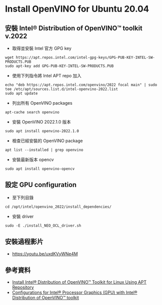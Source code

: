 # Install OpenVINO for Ubuntu 20.04

## 安裝 Intel® Distribution of OpenVINO™ toolkit v.2022
* 取得並安裝 Intel 官方 GPG key
```
wget https://apt.repos.intel.com/intel-gpg-keys/GPG-PUB-KEY-INTEL-SW-PRODUCTS.PUB 
sudo apt-key add GPG-PUB-KEY-INTEL-SW-PRODUCTS.PUB
```
* 使用下列指令將 Intel APT repo 加入
```
echo "deb https://apt.repos.intel.com/openvino/2022 focal main" | sudo tee /etc/apt/sources.list.d/intel-openvino-2022.list
sudo apt update
```
* 列出所有 OpenVINO packages
```
apt-cache search openvino
```
* 安裝 OpenVINO 2022.1.0 版本
```
sudo apt install openvino-2022.1.0
```
* 檢查已經安裝的 OpenVINO package
```
apt list --installed | grep openvino
```
* 安裝最新版本 opencv
```
sudo apt install openvino-opencv
```

## 設定 GPU configuration
* 至下列目錄
```
cd /opt/intel/openvino_2022/install_dependencies/
```
* 安裝 driver
```
sudo -E ./install_NEO_OCL_driver.sh
``` 

## 安裝過程影片
* https://youtu.be/uxdKVyWNe4M

## 參考資料
* [Install Intel® Distribution of OpenVINO™ Toolkit for Linux Using APT Repository](https://docs.openvino.ai/latest/openvino_docs_install_guides_installing_openvino_apt.html)
* [Configurations for Intel® Processor Graphics (GPU) with Intel® Distribution of OpenVINO™ toolkit](https://docs.openvino.ai/latest/openvino_docs_install_guides_configurations_for_intel_gpu.html)
